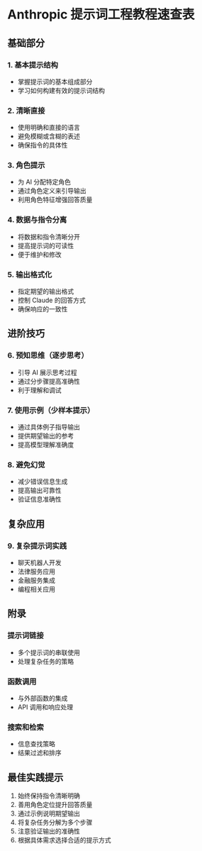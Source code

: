 # Anthropic 提示词工程教程速查表

## 基础部分

### 1. 基本提示结构
- 掌握提示词的基本组成部分
- 学习如何构建有效的提示词结构

### 2. 清晰直接
- 使用明确和直接的语言
- 避免模糊或含糊的表述
- 确保指令的具体性

### 3. 角色提示
- 为 AI 分配特定角色
- 通过角色定义来引导输出
- 利用角色特征增强回答质量

### 4. 数据与指令分离
- 将数据和指令清晰分开
- 提高提示词的可读性
- 便于维护和修改

### 5. 输出格式化
- 指定期望的输出格式
- 控制 Claude 的回答方式
- 确保响应的一致性

## 进阶技巧

### 6. 预知思维（逐步思考）
- 引导 AI 展示思考过程
- 通过分步骤提高准确性
- 利于理解和调试

### 7. 使用示例（少样本提示）
- 通过具体例子指导输出
- 提供期望输出的参考
- 提高模型理解准确度

### 8. 避免幻觉
- 减少错误信息生成
- 提高输出可靠性
- 验证信息准确性

## 复杂应用

### 9. 复杂提示词实践
- 聊天机器人开发
- 法律服务应用
- 金融服务集成
- 编程相关应用

## 附录

### 提示词链接
- 多个提示词的串联使用
- 处理复杂任务的策略

### 函数调用
- 与外部函数的集成
- API 调用和响应处理

### 搜索和检索
- 信息查找策略
- 结果过滤和排序

## 最佳实践提示
1. 始终保持指令清晰明确
2. 善用角色定位提升回答质量 
3. 通过示例说明期望输出
4. 将复杂任务分解为多个步骤
5. 注意验证输出的准确性
6. 根据具体需求选择合适的提示方式

